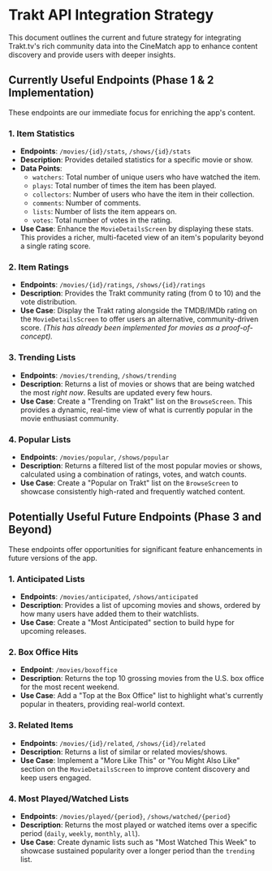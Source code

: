 # Trakt API Integration Strategy

This document outlines the current and future strategy for integrating Trakt.tv's rich community data into the CineMatch app to enhance content discovery and provide users with deeper insights.

## Currently Useful Endpoints (Phase 1 & 2 Implementation)

These endpoints are our immediate focus for enriching the app's content.

### 1. Item Statistics

-   **Endpoints**: `/movies/{id}/stats`, `/shows/{id}/stats`
-   **Description**: Provides detailed statistics for a specific movie or show.
-   **Data Points**:
    -   `watchers`: Total number of unique users who have watched the item.
    -   `plays`: Total number of times the item has been played.
    -   `collectors`: Number of users who have the item in their collection.
    -   `comments`: Number of comments.
    -   `lists`: Number of lists the item appears on.
    -   `votes`: Total number of votes in the rating.
-   **Use Case**: Enhance the `MovieDetailsScreen` by displaying these stats. This provides a richer, multi-faceted view of an item's popularity beyond a single rating score.

### 2. Item Ratings

-   **Endpoints**: `/movies/{id}/ratings`, `/shows/{id}/ratings`
-   **Description**: Provides the Trakt community rating (from 0 to 10) and the vote distribution.
-   **Use Case**: Display the Trakt rating alongside the TMDB/IMDb rating on the `MovieDetailsScreen` to offer users an alternative, community-driven score. *(This has already been implemented for movies as a proof-of-concept).*

### 3. Trending Lists

-   **Endpoints**: `/movies/trending`, `/shows/trending`
-   **Description**: Returns a list of movies or shows that are being watched the most *right now*. Results are updated every few hours.
-   **Use Case**: Create a "Trending on Trakt" list on the `BrowseScreen`. This provides a dynamic, real-time view of what is currently popular in the movie enthusiast community.

### 4. Popular Lists

-   **Endpoints**: `/movies/popular`, `/shows/popular`
-   **Description**: Returns a filtered list of the most popular movies or shows, calculated using a combination of ratings, votes, and watch counts.
-   **Use Case**: Create a "Popular on Trakt" list on the `BrowseScreen` to showcase consistently high-rated and frequently watched content.

## Potentially Useful Future Endpoints (Phase 3 and Beyond)

These endpoints offer opportunities for significant feature enhancements in future versions of the app.

### 1. Anticipated Lists

-   **Endpoints**: `/movies/anticipated`, `/shows/anticipated`
-   **Description**: Provides a list of upcoming movies and shows, ordered by how many users have added them to their watchlists.
-   **Use Case**: Create a "Most Anticipated" section to build hype for upcoming releases.

### 2. Box Office Hits

-   **Endpoint**: `/movies/boxoffice`
-   **Description**: Returns the top 10 grossing movies from the U.S. box office for the most recent weekend.
-   **Use Case**: Add a "Top at the Box Office" list to highlight what's currently popular in theaters, providing real-world context.

### 3. Related Items

-   **Endpoints**: `/movies/{id}/related`, `/shows/{id}/related`
-   **Description**: Returns a list of similar or related movies/shows.
-   **Use Case**: Implement a "More Like This" or "You Might Also Like" section on the `MovieDetailsScreen` to improve content discovery and keep users engaged.

### 4. Most Played/Watched Lists

-   **Endpoints**: `/movies/played/{period}`, `/shows/watched/{period}`
-   **Description**: Returns the most played or watched items over a specific period (`daily`, `weekly`, `monthly`, `all`).
-   **Use Case**: Create dynamic lists such as "Most Watched This Week" to showcase sustained popularity over a longer period than the `trending` list.
